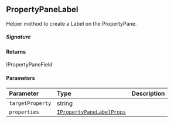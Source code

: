## PropertyPaneLabel

Helper method to create a Label on the PropertyPane.

##### Signature

#### Returns
IPropertyPaneField<IPropertyPaneLabelProps>

#### Parameters


| Parameter	   | Type    | Description |
|:-------------|:---------------|:------------|
| `targetProperty`    | string |  |
| `properties`    | [`IPropertyPaneLabelProps`](IPropertyPaneLabelProps.md) |  |

